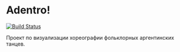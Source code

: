 # Adentro! #

[![Build Status](https://travis-ci.org/Kreozot/adentro.svg?branch=master)](https://travis-ci.org/Kreozot/adentro)

Проект по визуализации хореографии фольклорных аргентинских танцев.